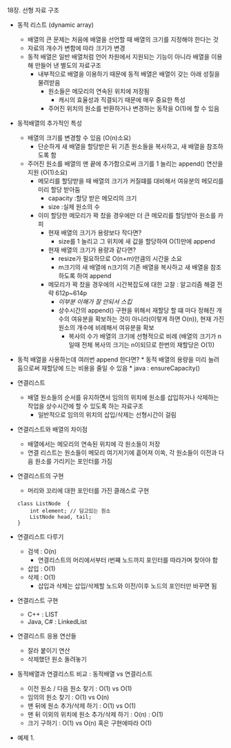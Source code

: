 18장. 선형 자료 구조

* 동적 리스트 (dynamic array)
	* 배열의 큰 문제는 처음에 배열을 선언할 때 배열의 크기를 지정해야 한다는 것
	* 자료의 개수가 변함에 따라 크기가 변경
	* 동적 배열은 일반 배열처럼 언어 차원에서 지원되는 기능이 아니라 배열을 이용해 만들어 낸 별도의 자료구조
		* 내부적으로 배열을 이용하기 때문에 동적 배열은 배열이 갖는 아래 성질을 물려받음
			* 원소들은 메모리의 연속된 위치에 저장됨
				* 캐시의 효율성과 직결되기 때문에 매우 중요한 특성
			* 주어진 위치의 원소를 반환하거나 변경하는 동작을 O(1)에 할 수 있음
			
* 동적배열의 추가적인 특성
	* 배열의 크기를 변경할 수 있음 (O(n)소요)
		* 단순하게 새 배열을 할당받은 뒤 기존 원소들을 복사하고, 새 배열을 참조하도록 함
	* 주어진 원소를 배열의 맨 끝에 추가함으로써 크기를 1 늘리는 append() 연산을 지원 (O(1)소요)
		* 메모리를 할당받을 때 배열의 크기가 커질떄를 대비해서 여유분의 메모리를 미리 할당 받아둠
			* capacity :할당 받은 메모리의 크기
			* size :실제 원소의 수
		* 이미 할당한 메모리가 꽉 찼을 경우에만 더 큰 메모리를 할당받아 원소를 카피
			* 현재 배열의 크기가 용량보다 작다면?
				* size를 1 늘리고 그 위치에 새 값을 할당하여 O(1)만에 append
			* 현재 배열의 크기가 용량과 같다면?
				* resize가 필요하므로 O(n+m)만큼의 시간을 소요
				* m크기의 새 배열에 n크기의 기존 배열을 복사하고 새 배열을 참조하도록 하여 append 
			* 메모리가 꽉 찼을 경우에의 시간복잡도에 대한 고찰 : 알고리즘 해결 전략 612p~614p
				* _이부분 이해가 잘 안되서 스킵_
				* 상수시간의 append() 구현을 위해서 재할당 할 떄 마다 정해진 개수의 여유분을 확보하는 것이 아니라(이렇게 하면 O(n)), 현재 가진 원소의 개수에 비례해서 여유분을 확보
					* 복사의 수가 배열의 크기에 선형적으로 비례 (배열의 크기가 n일때 전체 복사의 크기는 n이되므로 한번의 재할당은 O(1))
					
* 동적 배열을 사용하는데 여러번 append 한다면?
		* 동적 배열의 용량을 미리 늘려둠으로써 재할당에 드는 비용을 줄일 수 있음
		* java : ensureCapacity()

* 연결리스트
	* 배열 원소들의 순서를 유지하면서 임의의 위치에 원소를 삽입하거나 삭제하는 작업을 상수시간에 할 수 있도록 하는 자료구조
		* 일반적으로 임의의 위치의 삽입/삭제는 선형시간이 걸림
		
* 연결리스트와 배열의 차이점
	* 배열에서는 메모리의 연속된 위치에 각 원소들이 저장
	* 연결 리스트는 원소들이 메모리 여기저기에 흩어져 이쏙, 각 원소들이 이전과 다음 원소를 가리키는 포인터를 가짐
	
* 연결리스트의 구현
	* 머리와 꼬리에 대한 포인터를 가진 클래스로 구현
		
	```
	class ListNode 	{
		int element; // 담고있는 원소
		ListNode head, tail;
	}
	```
* 연결리스트 다루기
	* 검색 : O(n)
		* 연결리스트의 머리에서부터 i번쨰 노드까지 포인터를 따라가며 찾아야 함
	* 삽입 : O(1)
	* 삭제 : O(1)
		* 삽입과 삭제는 삽입/삭제할 노드와 이전/이후 노드의 포인터만 바꾸면 됨
	
* 연결리스트 구현
	* C++ : LIST
	* Java, C# : LinkedList
	
* 연결리스트 응용 연산들
	* 잘라 붙이기 연산
	* 삭제했던 원소 돌려놓기

* 동적배열과 연결리스트 비교 : 동적배열 vs 연결리스트
	* 이전 원소 / 다음 원소 찾기 : O(1) vs O(1)
	* 임의의 원소 찾기 : O(1) vs O(n)
	* 맨 뒤에 원소 추가/삭제 하기 : O(1) vs O(1)
	* 맨 뒤 이외의 위치에 원소 추가/삭제 하기 : O(n) : O(1)
	* 크기 구하기 : O(1) vs O(n) 혹은 구현에따라 O(1)
		

* 예제
	1. 